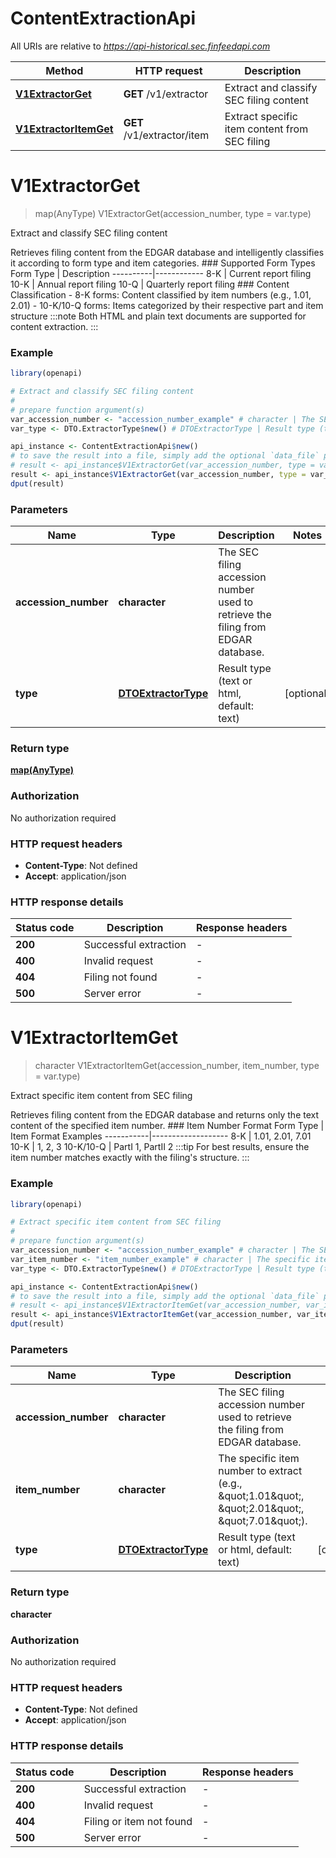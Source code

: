 # ContentExtractionApi

All URIs are relative to *https://api-historical.sec.finfeedapi.com*

Method | HTTP request | Description
------------- | ------------- | -------------
[**V1ExtractorGet**](ContentExtractionApi.md#V1ExtractorGet) | **GET** /v1/extractor | Extract and classify SEC filing content
[**V1ExtractorItemGet**](ContentExtractionApi.md#V1ExtractorItemGet) | **GET** /v1/extractor/item | Extract specific item content from SEC filing


# **V1ExtractorGet**
> map(AnyType) V1ExtractorGet(accession_number, type = var.type)

Extract and classify SEC filing content

Retrieves filing content from the EDGAR database and intelligently classifies it according to form type and item categories.    ### Supported Form Types    Form Type | Description  ----------|------------  8-K      | Current report filing  10-K     | Annual report filing  10-Q     | Quarterly report filing    ### Content Classification  - 8-K forms: Content classified by item numbers (e.g., 1.01, 2.01)  - 10-K/10-Q forms: Items categorized by their respective part and item structure    :::note  Both HTML and plain text documents are supported for content extraction.  :::

### Example
```R
library(openapi)

# Extract and classify SEC filing content
#
# prepare function argument(s)
var_accession_number <- "accession_number_example" # character | The SEC filing accession number used to retrieve the filing from EDGAR database.
var_type <- DTO.ExtractorType$new() # DTOExtractorType | Result type (text or html, default: text) (Optional)

api_instance <- ContentExtractionApi$new()
# to save the result into a file, simply add the optional `data_file` parameter, e.g.
# result <- api_instance$V1ExtractorGet(var_accession_number, type = var_typedata_file = "result.txt")
result <- api_instance$V1ExtractorGet(var_accession_number, type = var_type)
dput(result)
```

### Parameters

Name | Type | Description  | Notes
------------- | ------------- | ------------- | -------------
 **accession_number** | **character**| The SEC filing accession number used to retrieve the filing from EDGAR database. | 
 **type** | [**DTOExtractorType**](.md)| Result type (text or html, default: text) | [optional] 

### Return type

[**map(AnyType)**](AnyType.md)

### Authorization

No authorization required

### HTTP request headers

 - **Content-Type**: Not defined
 - **Accept**: application/json

### HTTP response details
| Status code | Description | Response headers |
|-------------|-------------|------------------|
| **200** | Successful extraction |  -  |
| **400** | Invalid request |  -  |
| **404** | Filing not found |  -  |
| **500** | Server error |  -  |

# **V1ExtractorItemGet**
> character V1ExtractorItemGet(accession_number, item_number, type = var.type)

Extract specific item content from SEC filing

Retrieves filing content from the EDGAR database and returns only the text content of the specified item number.    ### Item Number Format    Form Type | Item Format Examples  -----------|-------------------  8-K       | 1.01, 2.01, 7.01  10-K      | 1, 2, 3  10-K/10-Q | PartI 1, PartII 2    :::tip  For best results, ensure the item number matches exactly with the filing's structure.  :::

### Example
```R
library(openapi)

# Extract specific item content from SEC filing
#
# prepare function argument(s)
var_accession_number <- "accession_number_example" # character | The SEC filing accession number used to retrieve the filing from EDGAR database.
var_item_number <- "item_number_example" # character | The specific item number to extract (e.g., \"1.01\", \"2.01\", \"7.01\").
var_type <- DTO.ExtractorType$new() # DTOExtractorType | Result type (text or html, default: text) (Optional)

api_instance <- ContentExtractionApi$new()
# to save the result into a file, simply add the optional `data_file` parameter, e.g.
# result <- api_instance$V1ExtractorItemGet(var_accession_number, var_item_number, type = var_typedata_file = "result.txt")
result <- api_instance$V1ExtractorItemGet(var_accession_number, var_item_number, type = var_type)
dput(result)
```

### Parameters

Name | Type | Description  | Notes
------------- | ------------- | ------------- | -------------
 **accession_number** | **character**| The SEC filing accession number used to retrieve the filing from EDGAR database. | 
 **item_number** | **character**| The specific item number to extract (e.g., \&quot;1.01\&quot;, \&quot;2.01\&quot;, \&quot;7.01\&quot;). | 
 **type** | [**DTOExtractorType**](.md)| Result type (text or html, default: text) | [optional] 

### Return type

**character**

### Authorization

No authorization required

### HTTP request headers

 - **Content-Type**: Not defined
 - **Accept**: application/json

### HTTP response details
| Status code | Description | Response headers |
|-------------|-------------|------------------|
| **200** | Successful extraction |  -  |
| **400** | Invalid request |  -  |
| **404** | Filing or item not found |  -  |
| **500** | Server error |  -  |

